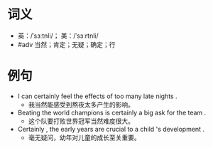 # 词义
- 英：/ˈsɜːtnli/； 美：/ˈsɜːrtnli/
- #adv 当然；肯定；无疑；确定；行
# 例句
- I can certainly feel the effects of too many late nights .
	- 我当然能感受到熬夜太多产生的影响。
- Beating the world champions is certainly a big ask for the team .
	- 这个队要打败世界冠军当然难度很大。
- Certainly , the early years are crucial to a child 's development .
	- 毫无疑问，幼年对儿童的成长至关重要。
